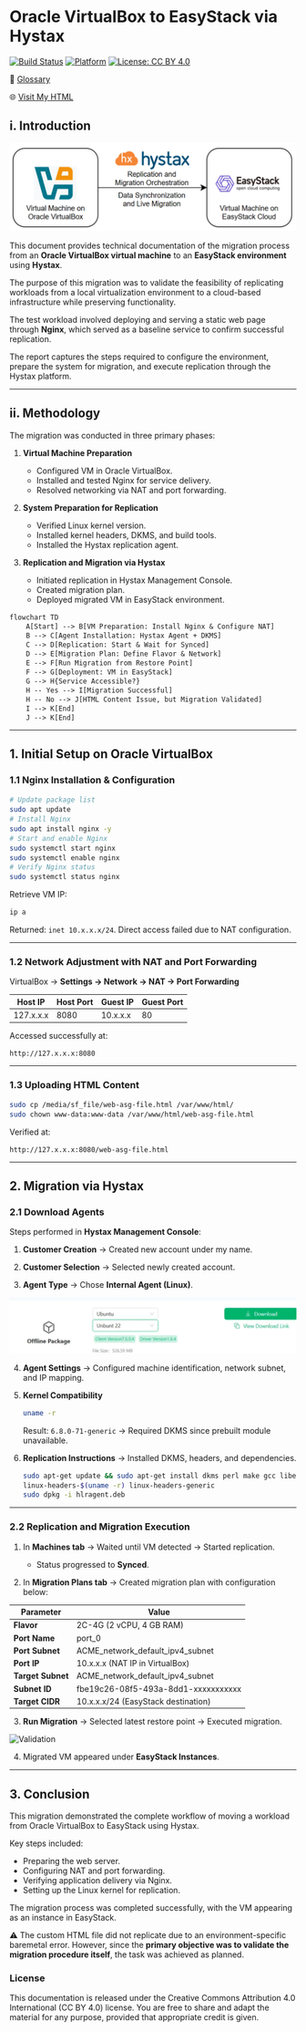 # Oracle VirtualBox to EasyStack via Hystax
[![Build Status](https://img.shields.io/badge/build-passing-brightgreen)](#)
[![Platform](https://img.shields.io/badge/platform-EasyStack%20%7C%20VirtualBox-lightgrey)](#)
[![License: CC BY 4.0](https://img.shields.io/badge/License-CC%20BY%204.0-lightgrey.svg)](https://creativecommons.org/licenses/by/4.0/)

📄 [Glossary](GLOSSARY.md)

🌐 [Visit My HTML](web-asg-file.html)  

## i. Introduction
![VirtualBox to EasyStack via Hystax](media/flow.png)

This document provides technical documentation of the migration process from an **Oracle VirtualBox virtual machine** to an **EasyStack environment** using **Hystax**.  

The purpose of this migration was to validate the feasibility of replicating workloads from a local virtualization environment to a cloud-based infrastructure while preserving functionality.  

The test workload involved deploying and serving a static web page through **Nginx**, which served as a baseline service to confirm successful replication.  

The report captures the steps required to configure the environment, prepare the system for migration, and execute replication through the Hystax platform.

---

## ii. Methodology

The migration was conducted in three primary phases:

1. **Virtual Machine Preparation**  
   - Configured VM in Oracle VirtualBox.  
   - Installed and tested Nginx for service delivery.  
   - Resolved networking via NAT and port forwarding.  

2. **System Preparation for Replication**  
   - Verified Linux kernel version.  
   - Installed kernel headers, DKMS, and build tools.  
   - Installed the Hystax replication agent.  

3. **Replication and Migration via Hystax**  
   - Initiated replication in Hystax Management Console.  
   - Created migration plan.  
   - Deployed migrated VM in EasyStack environment.  
```mermaid
flowchart TD
    A[Start] --> B[VM Preparation: Install Nginx & Configure NAT]
    B --> C[Agent Installation: Hystax Agent + DKMS]
    C --> D[Replication: Start & Wait for Synced]
    D --> E[Migration Plan: Define Flavor & Network]
    E --> F[Run Migration from Restore Point]
    F --> G[Deployment: VM in EasyStack]
    G --> H{Service Accessible?}
    H -- Yes --> I[Migration Successful]
    H -- No --> J[HTML Content Issue, but Migration Validated]
    I --> K[End]
    J --> K[End]
```
---

## 1. Initial Setup on Oracle VirtualBox

### 1.1 Nginx Installation & Configuration
```bash
# Update package list
sudo apt update
# Install Nginx
sudo apt install nginx -y
# Start and enable Nginx
sudo systemctl start nginx
sudo systemctl enable nginx
# Verify Nginx status
sudo systemctl status nginx
````

Retrieve VM IP:

```bash
ip a
```

Returned: `inet 10.x.x.x/24`.
Direct access failed due to NAT configuration.

---

### 1.2 Network Adjustment with NAT and Port Forwarding

VirtualBox → **Settings → Network → NAT → Port Forwarding**

| Host IP   | Host Port | Guest IP  | Guest Port |
| --------- | --------- | --------- | ---------- |
| 127.x.x.x | 8080      | 10.x.x.x | 80         |

Accessed successfully at:

```
http://127.x.x.x:8080
```

---

### 1.3 Uploading HTML Content

```bash
sudo cp /media/sf_file/web-asg-file.html /var/www/html/
sudo chown www-data:www-data /var/www/html/web-asg-file.html
```

Verified at:

```
http://127.x.x.x:8080/web-asg-file.html
```

---

## 2. Migration via Hystax

### 2.1 Download Agents

Steps performed in **Hystax Management Console**:

1. **Customer Creation** → Created new account under my name.

2. **Customer Selection** → Selected newly created account.

3. **Agent Type** → Chose **Internal Agent (Linux)**.

![Offline Package](media/offline-package.png)

4. **Agent Settings** → Configured machine identification, network subnet, and IP mapping.

5. **Kernel Compatibility**

   ```bash
   uname -r
   ```

   Result: `6.8.0-71-generic` → Required DKMS since prebuilt module unavailable.

6. **Replication Instructions** → Installed DKMS, headers, and dependencies.

   ```bash
   sudo apt-get update && sudo apt-get install dkms perl make gcc libelf-dev \
   linux-headers-$(uname -r) linux-headers-generic
   sudo dpkg -i hlragent.deb
   ```

---

### 2.2 Replication and Migration Execution

1. In **Machines tab** → Waited until VM detected → Started replication.

   * Status progressed to **Synced**.

2. In **Migration Plans tab** → Created migration plan with configuration below:

| Parameter         | Value                                 |
| ----------------- | ------------------------------------- |
| **Flavor**        | 2C-4G (2 vCPU, 4 GB RAM)              |
| **Port Name**     | port\_0                               |
| **Port Subnet**   | ACME\_network\_default\_ipv4\_subnet  |
| **Port IP**       | 10.x.x.x (NAT IP in VirtualBox)      |
| **Target Subnet** | ACME\_network\_default\_ipv4\_subnet  |
| **Subnet ID**     | fbe19c26-08f5-493a-8dd1-xxxxxxxxxxx  |
| **Target CIDR**   | 10.x.x.x/24 (EasyStack destination) |

3. **Run Migration** → Selected latest restore point → Executed migration.

![Validation](validation/flow.png)

4. Migrated VM appeared under **EasyStack Instances**.

---

## 3. Conclusion

This migration demonstrated the complete workflow of moving a workload from Oracle VirtualBox to EasyStack using Hystax.

Key steps included:

* Preparing the web server.
* Configuring NAT and port forwarding.
* Verifying application delivery via Nginx.
* Setting up the Linux kernel for replication.

The migration process was completed successfully, with the VM appearing as an instance in EasyStack.

⚠️ The custom HTML file did not replicate due to an environment-specific baremetal error. However, since the **primary objective was to validate the migration procedure itself**, the task was achieved as planned.

### License
This documentation is released under the Creative Commons Attribution 4.0 International (CC BY 4.0) license. You are free to share and adapt the material for any purpose, provided that appropriate credit is given.

